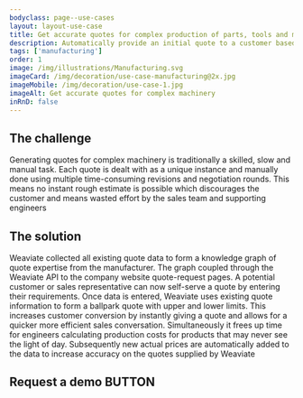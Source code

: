 ```yaml
---
bodyclass: page--use-cases
layout: layout-use-case
title: Get accurate quotes for complex production of parts, tools and machines
description: Automatically provide an initial quote to a customer based on previous quote knowledge and experience
tags: ['manufacturing']
order: 1
image: /img/illustrations/Manufacturing.svg
imageCard: /img/decoration/use-case-manufacturing@2x.jpg
imageMobile: /img/decoration/use-case-1.jpg
imageAlt: Get accurate quotes for complex machinery
inRnD: false
---
```


## The challenge

Generating quotes for complex machinery is traditionally a skilled, slow and manual task. Each quote is dealt with as a unique instance and manually done using multiple time-consuming revisions and negotiation rounds. This means no instant rough estimate is possible which discourages the customer and means wasted effort by the sales team and supporting engineers

## The solution

Weaviate collected all existing quote data to form a knowledge graph of quote expertise from the manufacturer. The graph coupled through the Weaviate API to the company website quote-request pages. A potential customer or sales representative can now self-serve a quote by entering their requirements. Once data is entered, Weaviate uses existing quote information to form a ballpark quote with upper and lower limits. This increases customer conversion by instantly giving a quote and allows for a quicker more efficient sales conversation. Simultaneously it frees up time for engineers calculating production costs for products that may never see the light of day. Subsequently new actual prices are automatically added to the data to increase accuracy on the quotes supplied by Weaviate


## Request a demo BUTTON
